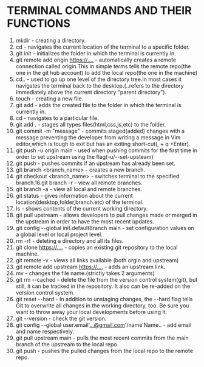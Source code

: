 # TERMINAL COMMANDS AND THEIR FUNCTIONS

1. mkdir <folder> - creating a directory.
2. cd <folder> - navigates the current location of the terminal to a specific folder.
3. git init - initializes the folder in which the terminal is currently in.
4. git remote add origin <https://....> - automatically creates a remote connection called origin.This in simple terms tells the remote repo(the one in the git hub account) to add the local repo(the one in the machine)
5. cd.. - used to go up one level of the directory tree.In most cases it navigates the terminal back to the desktop.(..refers to the directory immediately above the current directory "parent directory").
6. touch <file> - creating a new file.
7. git add <file> - adds the created file to the folder in which the terminal is currently in.
8. cd <file> - navigates to a particular file.
9. git add . - stages all types files(html,css,js,etc) to the folder.
10. git commit -m "message" - commits staged(added) changes with a message preventing the developer from writing a message in Vim editor,which is tough to exit but has an exiting short-cut(, + q +Enter).
11. git push -u origin main - used when pushing commits for the first time in order to set upstream using the flag(-u/--set-upsteam)
12. git push - pushes commits if an upstream has already been set.
13. git branch <branch_name> - creates a new branch.
14. git checkout <branch_name> - switches terminal to the specified branch.16.git branch -r - view all remote branches.
15. git branch -a - view all local and remote branches.
16. git status - gives information about the current location(desktop,folder,branch.etc) of the terminal.
17. ls - shows contents of the current working directory.
18. git pull upstream - allows developers to pull changes made or merged in the upstream in order to have the most recent updates.
19. git config --global init.defaultBranch main - set configuration values on a global level or local project level.
20. rm -rf <folder> - deleting a directory and all its files.
21. git clone <https://....> - copies an existing git repository to the local machine.
22. git remote -v - views all links available (both orgin and upstream)
23. git remote add upstream <https://....> - adds an upstream link.
24. mv <oldfile> <newfile> - changes the file name.(strictly takes 2 arguments)
25. git rm --cached <file> - delete the file from the version control system(git), but still, it can be tracked in the repository. It also can be re-added on the version control system.
26. git reset --hard - In addition to unstaging changes, the --hard flag tells Git to overwrite all changes in the working directory, too. Be sure you want to throw away your local developments before using it.
27. git --version - check the git version.
28. git config --global user.email'...@gmail.com'/name'Name.. - add email and name respectively.
29. git pull upstream main - pulls the most recent commits from the main branch of the upstream to the local repo
30. git push - pushes the pulled changes from the local repo to the remote repo.
